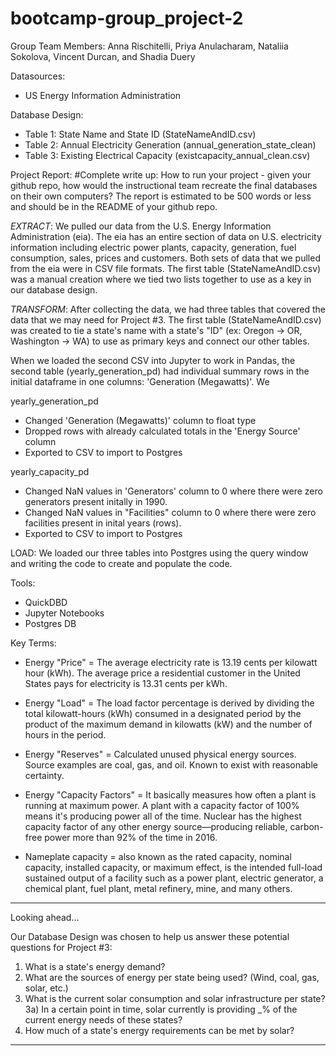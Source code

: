 # bootcamp-group_project-2

Group Team Members: Anna Rischitelli, Priya Anulacharam, Nataliia Sokolova, Vincent Durcan, and Shadia Duery

Datasources:
- US Energy Information Administration

Database Design:
- Table 1: State Name and State ID (StateNameAndID.csv)
- Table 2: Annual Electricity Generation (annual_generation_state_clean)
- Table 3: Existing Electrical Capacity (existcapacity_annual_clean.csv)

Project Report:
#Complete write up: How to run your project - given your github repo, how would the instructional team recreate the final databases on their own computers? The report is estimated to be 500 words or less and should be in the README of your github repo.

*EXTRACT*: 
We pulled our data from the U.S. Energy Information Administration (eia). The eia has an entire section of data on U.S. electricity information including electric power plants, capacity, generation, fuel consumption, sales, prices and customers. Both sets of data that we pulled from the eia were in CSV file formats. The first table (StateNameAndID.csv) was a manual creation where we tied two lists together to use as a key in our database design.

*TRANSFORM*: After collecting the data, we had three tables that covered the data that we may need for Project #3. The first table (StateNameAndID.csv) was created to tie a state's name with a state's "ID" (ex: Oregon -> OR, Washington -> WA) to use as primary keys and connect our other tables.

When we loaded the second CSV into Jupyter to work in Pandas, the second table (yearly_generation_pd) had individual summary rows in the initial dataframe in one columns: 'Generation (Megawatts)'. We

yearly_generation_pd
- Changed 'Generation (Megawatts)' column to float type
- Dropped rows with already calculated totals in the 'Energy Source' column
- Exported to CSV to import to Postgres

yearly_capacity_pd
- Changed NaN values in 'Generators' column to 0 where there were zero generators present initally in 1990. 
- Changed NaN values in "Facilities" column to 0 where there were zero facilities present in inital years (rows).
 - Exported to CSV to import to Postgres

LOAD: We loaded our three tables into Postgres using the query window and writing the code to create and populate the code.


Tools:
- QuickDBD
- Jupyter Notebooks
- Postgres DB

Key Terms:
- Energy "Price" =  The average electricity rate is 13.19 cents per kilowatt hour (kWh). The average price a residential customer in the United States pays for electricity is 13.31 cents per kWh.

- Energy "Load" = The load factor percentage is derived by dividing the total kilowatt-hours (kWh) consumed in a designated period by the product of the maximum demand in kilowatts (kW) and the number of hours in the period.

- Energy "Reserves" = Calculated unused physical energy sources. Source examples are coal, gas, and oil. Known to exist with reasonable certainty.

- Energy "Capacity Factors" = It basically measures how often a plant is running at maximum power. A plant with a capacity factor of 100% means it's producing power all of the time. Nuclear has the highest capacity factor of any other energy source—producing reliable, carbon-free power more than 92% of the time in 2016.

- Nameplate capacity = also known as the rated capacity, nominal capacity, installed capacity, or maximum effect, is the intended full-load sustained output of a facility such as a power plant, electric generator, a chemical plant, fuel plant, metal refinery, mine, and many others.


--------------------------------------------------------------------------
Looking ahead...

Our Database Design was chosen to help us answer these potential questions for Project #3: 

1) What is a state's energy demand?
2) What are the sources of energy per state being used? (Wind, coal, gas, solar, etc.)
3) What is the current solar consumption and solar infrastructure per state?
    3a) In a certain point in time, solar currently is providing _% of the current energy needs of these states?
4) How much of a state's energy requirements can be met by solar?

--------------------------------------------------------------------------

